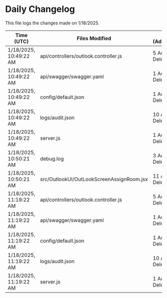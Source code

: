 # Daily Changelog

This file logs the changes made on 1/18/2025.

| Time (UTC)             | Files Modified                    | Changes (Addition/Deletion) |
|------------------------|-----------------------------------|-----------------------------|
| 1/18/2025, 10:49:22 AM | api/controllers/outlook.controller.js | 5 Additions & 5 Deletions |
| 1/18/2025, 10:49:22 AM | api/swagger/swagger.yaml | 1 Additions & 1 Deletions |
| 1/18/2025, 10:49:22 AM | config/default.json | 1 Additions & 1 Deletions |
| 1/18/2025, 10:49:22 AM | logs/audit.json | 10 Additions & 10 Deletions |
| 1/18/2025, 10:49:22 AM | server.js | 1 Additions & 1 Deletions |
| 1/18/2025, 10:50:21 AM | debug.log | 3 Additions & 0 Deletions|
| 1/18/2025, 10:50:21 AM | src/OutlookUI/OutLookScreenAssignRoom.jsx | 11 Additions & 19 Deletions|
| 1/18/2025, 11:19:22 AM | api/controllers/outlook.controller.js | 5 Additions & 5 Deletions|
| 1/18/2025, 11:19:22 AM | api/swagger/swagger.yaml | 1 Additions & 1 Deletions|
| 1/18/2025, 11:19:22 AM | config/default.json | 1 Additions & 1 Deletions|
| 1/18/2025, 11:19:22 AM | logs/audit.json | 10 Additions & 10 Deletions|
| 1/18/2025, 11:19:22 AM | server.js | 1 Additions & 1 Deletions|
